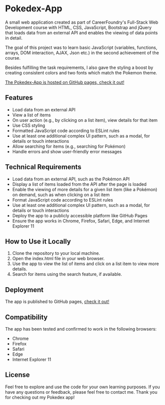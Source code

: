 # Pokedex-App

A small web application created as part of CareerFoundry's Full-Stack Web Development course with HTML, CSS, JavaScript, Bootstrap and jQuery that loads data from an external API and enables the viewing of data points in detail.

The goal of this project was to learn basic JavaScript (variables, functions, arrays, DOM interaction, AJAX, Json etc.) in the second achievement of the course. 

Besides fulfilling the task requirements, I also gave the styling a boost by creating consistent colors and two fonts which match the Pokemon theme. 

<a href="https://martalexaa.github.io/pokedex-app/">The Pokedex-App is hosted on GitHub pages, check it out!</a>

 <h2>Features</h2>
  <ul>
    <li>Load data from an external API</li>
    <li>View a list of items</li>
    <li>On user action (e.g., by clicking on a list item), view details for that item</li>
    <li>Use CSS styling</li>
    <li>Formatted JavaScript code according to ESLint rules</li>
    <li>Use at least one additional complex UI pattern, such as a modal, for details or touch interactions</li>
    <li>Allow searching for items (e.g., searching for Pokémon)</li>
    <li>Handle errors and show user-friendly error messages</li>
  </ul>
  <h2>Technical Requirements</h2>
  <ul>
    <li>Load data from an external API, such as the Pokémon API</li>
    <li>Display a list of items loaded from the API after the page is loaded</li>
    <li>Enable the viewing of more details for a given list item (like a Pokémon) on demand, such as when clicking on a list item</li>
    <li>Format JavaScript code according to ESLint rules</li>
    <li>Use at least one additional complex UI pattern, such as a modal, for details or touch interactions</li>
    <li>Deploy the app to a publicly accessible platform like GitHub Pages</li>
    <li>Ensure the app works in Chrome, Firefox, Safari, Edge, and Internet Explorer 11</li>
  </ul>
  <h2>How to Use it Locally</h2>
  <ol>
    <li>Clone the repository to your local machine.</li>
    <li>Open the index.html file in your web browser.</li>
    <li>Use the app to view the list of items and click on a list item to view more details.</li>
    <li>Search for items using the search feature, if available.</li>
  </ol>
  <h2>Deployment</h2>
  <p>The app is published to GitHub pages, <a href="https://martalexaa.github.io/pokedex-app/">check it out!</a></p>
  <h2>Compatibility</h2>
  <p>The app has been tested and confirmed to work in the following browsers:</p>
  <ul>
    <li>Chrome</li>
    <li>Firefox</li>
    <li>Safari</li>
    <li>Edge</li>
    <li>Internet Explorer 11</li>
  </ul>
  <h2>License</h2>
  <p>Feel free to explore and use the code for your own learning purposes. If you have any questions or feedback, please feel free to contact me. Thank you for checking out my Pokedex app!</p>
